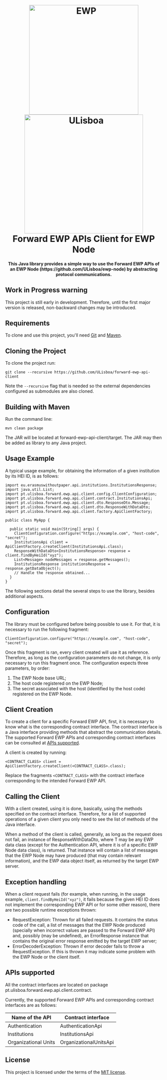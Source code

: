<h1 align="center">
  <br>
  <a href="https://www.erasmuswithoutpaper.eu/"><img src="https://developers.erasmuswithoutpaper.eu/logo.png" alt="EWP" width="350"></a>
  <a href="https://www.ulisboa.pt/"><img src="https://rem.rc.iseg.ulisboa.pt/img/logo_ulisboa.png" alt="ULisboa" width="380"></a>
    <br>
  Forward EWP APIs Client for EWP Node
  <br>
</h1>

<h4 align="center">This Java library provides a simple way to use the Forward EWP APIs of an EWP Node (https://github.com/ULisboa/ewp-node) by abstracting protocol communications.</h4>


## Work in Progress warning

This project is still early in development. Therefore, until the first major version is released, 
non-backward changes may be introduced.

## Requirements

To clone and use this project, you'll need [Git](https://git-scm.com) and [Maven](https://maven.apache.org/).

## Cloning the Project

To clone the project run:
```
git clone --recursive https://github.com/ULisboa/forward-ewp-api-client
```
Note the ```--recursive``` flag that is needed so the external dependencies configured as submodules are also cloned.

## Building with Maven

Run the command line:
```
mvn clean package
```

The JAR will be located at forward-ewp-api-client/target.
The JAR may then be added as library to any Java project.

## Usage Example

A typical usage example, for obtaining the information of a given institution by its HEI ID, is as follows:
```
import eu.erasmuswithoutpaper.api.institutions.InstitutionsResponse;
import java.util.List;
import pt.ulisboa.forward.ewp.api.client.config.ClientConfiguration;
import pt.ulisboa.forward.ewp.api.client.contract.InstitutionsApi;
import pt.ulisboa.forward.ewp.api.client.dto.ResponseDto.Message;
import pt.ulisboa.forward.ewp.api.client.dto.ResponseWithDataDto;
import pt.ulisboa.forward.ewp.api.client.factory.ApiClientFactory;

public class MyApp {

  public static void main(String[] args) {
    ClientConfiguration.configure("https://example.com", "host-code", "secret");
    InstitutionsApi client = ApiClientFactory.createClient(InstitutionsApi.class);
    ResponseWithDataDto<InstitutionsResponse> response = client.findByHeiId("xyz");
    List<Message> nodeMessages = response.getMessages();
    InstitutionsResponse institutionsResponse = response.getDataObject();
    // Handle the response obtained...
  }
}
```

The following sections detail the several steps to use the library, besides additional aspects.

## Configuration

The library must be configured before being possible to use it.
For that, it is necessary to run the following fragment:
```
ClientConfiguration.configure("https://example.com", "host-code", "secret");
```
Once this fragment is ran, every client created will use it as reference. Therefore, as long 
as the configuration parameters do not change, it is only necessary to run this fragment once.
The configuration expects three parameters, by order:
1. The EWP Node base URL;
2. The host code registered on the EWP Node;
3. The secret associated with the host (identified by the host code) registered on the EWP Node.

## Client Creation

To create a client for a specific Forward EWP API, first, it is necessary to know what is the corresponding 
contract interface. The contract interface is a Java interface providing methods that abstract the 
communication details. The supported Forward EWP APIs and corresponding contract interfaces can be 
consulted at [APIs supported](#apis-supported).

A client is created by running:
```
<CONTRACT_CLASS> client = ApiClientFactory.createClient(<CONTRACT_CLASS>.class);
```
Replace the fragments ```<CONTRACT_CLASS>``` with the contract interface corresponding to the intended 
Forward EWP API.

## Calling the Client

With a client created, using it is done, basically, using the methods specified on the contract interface.
Therefore, for a list of supported operations of a given client you only need to see the list 
of methods of the Java interface.

When a method of the client is called, generally, as long as the request does not fail, 
an instance of ResponseWithDataDto<T>, where T may be any EWP data class (except for the 
Authentication API, where it is of a specific EWP Node data class), is returned.
That instance will contain a list of messages that the EWP Node may have produced 
(that may contain relevant information), and 
the EWP data object itself, as returned by the target EWP server.

## Exception handling

When a client request fails (for example, when running, in the usage example,
```client.findByHeiId("xyz")```, it fails because the given HEI ID does not implement 
the corresponding EWP API or for some other reason), there are two possible runtime exceptions thrown:
- RequestException: Thrown for all failed requests. It contains the status code of the call, 
a list of messages that the EWP Node produced (specially when incorrect values are 
passed to the Forward EWP API) and, possibly (may be undefined), an ErrorResponse 
instance that contains the original error response emitted by the target EWP server;
- ErrorDecoderException: Thrown if error decoder fails to throw a RequestException. 
If this is thrown it may indicate some problem with the EWP Node or the client itself.


## APIs supported

All the contract interfaces are located on package pt.ulisboa.forward.ewp.api.client.contract.

Currently, the supported Forward EWP APIs and corresponding contract interfaces are as follows:

| Name of the API  | Contract interface  |
|---|---|
| Authentication  | AuthenticationApi  |
| Institutions  | InstitutionsApi  |
| Organizational Units  | OrganizationalUnitsApi  |

## License

This project is licensed under the terms of the [MIT license](LICENSE).